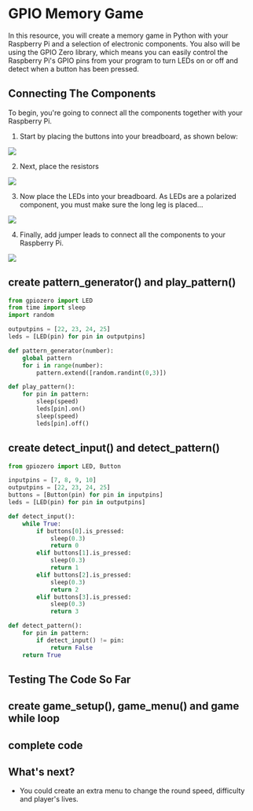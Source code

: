 # GPIO Memory Game

In this resource, you will create a memory game in Python with your Raspberry Pi and a selection of electronic components. You also will be using the GPIO Zero library, which means you can easily control the Raspberry Pi's GPIO pins from your program to turn LEDs on or off and detect when a button has been pressed.

## Connecting The Components

To begin, you're going to connect all the components together with your Raspberry Pi.

1. Start by placing the buttons into your breadboard, as shown below:

![](images/gpio-memory-game_1.png)

2. Next, place the resistors

![](images/gpio-memory-game_2.png)

3. Now place the LEDs into your breadboard. As LEDs are a polarized component, you must make sure the long leg is placed...

![](images/gpio-memory-game_3.png)

4. Finally, add jumper leads to connect all the components to your Raspberry Pi.

![](images/gpio-memory-game_4.png)

## create pattern_generator() and play_pattern()

```Python
from gpiozero import LED
from time import sleep
import random
```
```Python
outputpins = [22, 23, 24, 25]
leds = [LED(pin) for pin in outputpins]
```

```Python
def pattern_generator(number):
    global pattern
    for i in range(number):
        pattern.extend([random.randint(0,3)])
```

```Python
def play_pattern():
    for pin in pattern:
        sleep(speed)
        leds[pin].on()
        sleep(speed)
        leds[pin].off()
```


## create detect_input() and detect_pattern()

```Python
from gpiozero import LED, Button
```

```Python
inputpins = [7, 8, 9, 10]
outputpins = [22, 23, 24, 25]
buttons = [Button(pin) for pin in inputpins]
leds = [LED(pin) for pin in outputpins]
```

```Python
def detect_input():
    while True:
        if buttons[0].is_pressed:
            sleep(0.3)
            return 0
        elif buttons[1].is_pressed:
            sleep(0.3)
            return 1
        elif buttons[2].is_pressed:
            sleep(0.3)
            return 2
        elif buttons[3].is_pressed:
            sleep(0.3)
            return 3
```

```Python
def detect_pattern():
    for pin in pattern:
        if detect_input() != pin:
            return False
    return True
```

## Testing The Code So Far

## create game_setup(), game_menu() and game while loop

## complete code


## What's next?

- You could create an extra menu to change the round speed, difficulty and player's lives.
